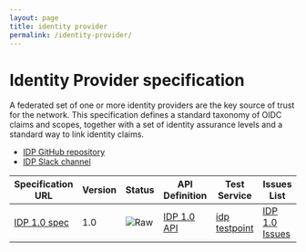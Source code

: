 ```yaml
---
layout: page
title: identity provider
permalink: /identity-provider/
---
```


# Identity Provider specification

A federated set of one or more identity providers are the key source of trust for the network. This specification defines a standard taxonomy of OIDC claims and scopes, together with a set of identity assurance levels and a standard way to link identity claims.

* [IDP GitHub repository](https://github.com/ausdigital/ausdigital-idp)
* [IDP Slack channel](https://ausdigital.slack.com/messages/spec-idp/)

| Specification URL | Version | Status | API Definition | Test Service | Issues List |
| ----------------- | ------  | ------ | -------------- | ------------ | -------- |
| [IDP 1.0 spec](https://ausdigital-idp.readthedocs.org/) | 1.0 | ![Raw](http://rfc.unprotocols.org/spec:2/COSS/raw.svg)  | [IDP 1.0 API](https://swaggerhub.com/api/ausdigital/identity-provider/1.0) | [idp testpoint](https://idp.testpoint.io)  | [IDP 1.0 Issues](https://github.com/ausdigital/ausdigital-idp/issues)  |
